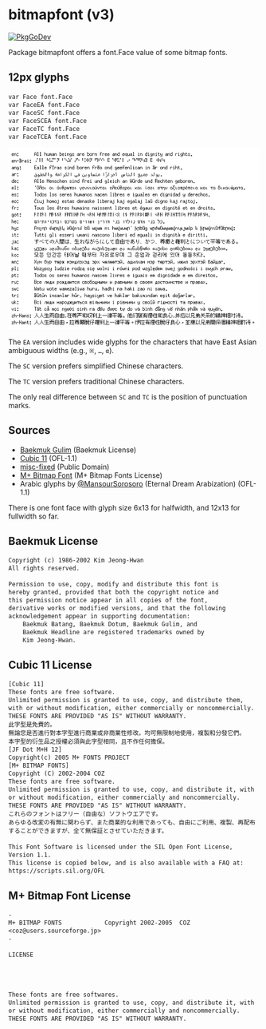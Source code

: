 # bitmapfont (v3)

[![PkgGoDev](https://pkg.go.dev/badge/github.com/hajimehoshi/bitmapfont/v3)](https://pkg.go.dev/github.com/hajimehoshi/bitmapfont/v3)

Package bitmapfont offers a font.Face value of some bitmap fonts.

## 12px glyphs

```
var Face font.Face
var FaceEA font.Face
var FaceSC font.Face
var FaceSCEA font.Face
var FaceTC font.Face
var FaceTCEA font.Face
```

![Example](example.png)

The `EA` version includes wide glyphs for the characters that have East Asian ambiguous widths (e.g., `※`, `…`, `α`).

The `SC` version prefers simplified Chinese characters.

The `TC` version prefers traditional Chinese characters.

The only real difference between `SC` and `TC` is the position of punctuation marks.

## Sources

   * [Baekmuk Gulim](https://kldp.net/baekmuk/) (Baekmuk License)
   * [Cubic 11](https://github.com/ACh-K/Cubic-11) (OFL-1.1)
   * [misc-fixed](https://www.cl.cam.ac.uk/~mgk25/ucs-fonts.html) (Public Domain)
   * [M+ Bitmap Font](https://mplus-fonts.osdn.jp/mplus-bitmap-fonts/) (M+ Bitmap Fonts License)
   * Arabic glyphs by [@MansourSorosoro](https://twitter.com/MansourSorosoro) (Eternal Dream Arabization) (OFL-1.1)

There is one font face with glyph size 6x13 for halfwidth, and 12x13 for fullwidth so far.

## Baekmuk License

```
Copyright (c) 1986-2002 Kim Jeong-Hwan
All rights reserved.

Permission to use, copy, modify and distribute this font is
hereby granted, provided that both the copyright notice and
this permission notice appear in all copies of the font,
derivative works or modified versions, and that the following
acknowledgement appear in supporting documentation:
    Baekmuk Batang, Baekmuk Dotum, Baekmuk Gulim, and
    Baekmuk Headline are registered trademarks owned by
    Kim Jeong-Hwan.
```

## Cubic 11 License

```
[Cubic 11]
These fonts are free software.
Unlimited permission is granted to use, copy, and distribute them, with or without modification, either commercially or noncommercially.
THESE FONTS ARE PROVIDED "AS IS" WITHOUT WARRANTY.
此字型是免費的。
無論您是否進行對本字型進行商業或非商業性修改，均可無限制地使用，複製和分發它們。
本字型的衍生品之授權必須與此字型相同，且不作任何擔保。
[JF Dot M+H 12]
Copyright(c) 2005 M+ FONTS PROJECT
[M+ BITMAP FONTS]
Copyright (C) 2002-2004 COZ
These fonts are free software.
Unlimited permission is granted to use, copy, and distribute it, with or without modification, either commercially and noncommercially.
THESE FONTS ARE PROVIDED "AS IS" WITHOUT WARRANTY.
これらのフォントはフリー（自由な）ソフトウエアです。
あらゆる改変の有無に関わらず、また商業的な利用であっても、自由にご利用、複製、再配布することができますが、全て無保証とさせていただきます。

This Font Software is licensed under the SIL Open Font License, Version 1.1.
This license is copied below, and is also available with a FAQ at:
https://scripts.sil.org/OFL
```

## M+ Bitmap Font License

```
-
M+ BITMAP FONTS            Copyright 2002-2005  COZ <coz@users.sourceforge.jp>
-

LICENSE




These fonts are free softwares.
Unlimited permission is granted to use, copy, and distribute it, with
or without modification, either commercially and noncommercially.
THESE FONTS ARE PROVIDED "AS IS" WITHOUT WARRANTY.
```
